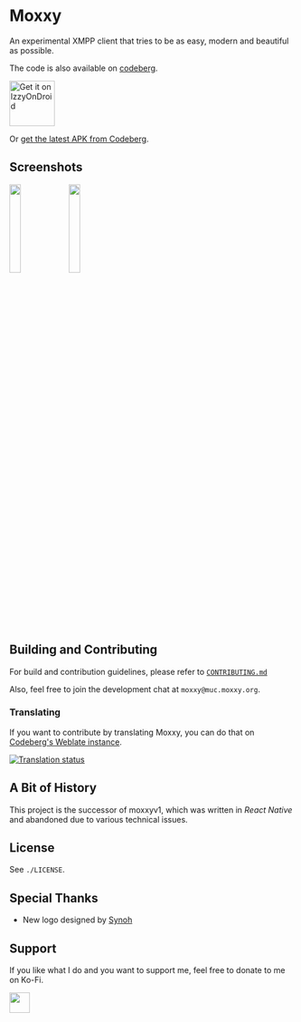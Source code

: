 # Moxxy

An experimental XMPP client that tries to be as easy, modern and beautiful as possible.

The code is also available on [codeberg](https://codeberg.org/moxxy/moxxy).

[<img src="https://gitlab.com/IzzyOnDroid/repo/-/raw/master/assets/IzzyOnDroid.png" alt="Get it on IzzyOnDroid" height="80">](https://apt.izzysoft.de/fdroid/index/apk/org.moxxy.moxxyv2)

Or [get the latest APK from Codeberg](https://codeberg.org/moxxy/moxxy/releases/latest).

## Screenshots

[<img src="https://codeberg.org/moxxy/moxxyv2/raw/branch/master/fastlane/metadata/android/en-US/images/phoneScreenshots/1.png" width="20%"></img>](./fastlane/metadata/android/en-US/images/phoneScreenshots/1.png)
[<img src="https://codeberg.org/moxxy/moxxyv2/raw/branch/master/fastlane/metadata/android/en-US/images/phoneScreenshots/2.png" width="20%"></img>](./fastlane/metadata/android/en-US/images/phoneScreenshots/2.png)

## Building and Contributing

For build and contribution guidelines, please refer to [`CONTRIBUTING.md`](./CONTRIBUTING.md)

Also, feel free to join the development chat at `moxxy@muc.moxxy.org`.

### Translating

If you want to contribute by translating Moxxy, you can do that on [Codeberg's Weblate instance](https://translate.codeberg.org/projects/moxxy/moxxy/).

[![Translation status](https://translate.codeberg.org/widgets/moxxy/-/moxxy/multi-auto.svg)](https://translate.codeberg.org/engage/moxxy/)

## A Bit of History

This project is the successor of moxxyv1, which was written in *React Native* and abandoned
due to various technical issues.

## License

See `./LICENSE`.

## Special Thanks

- New logo designed by [Synoh](https://twitter.com/synoh_manda)

## Support

If you like what I do and you want to support me, feel free to donate to me on Ko-Fi.

[<img src="https://codeberg.org/moxxy/moxxyv2/raw/branch/master/assets/repo/kofi.png" height="36" style="height: 36px; border: 0px;"></img>](https://ko-fi.com/papatutuwawa)
